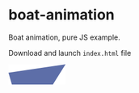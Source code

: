 # boat-animation

Boat animation, pure JS example.

Download and launch ```index.html``` file


![alt text](https://github.com/golb/boat-animation/blob/master/public/img/boat.png)
